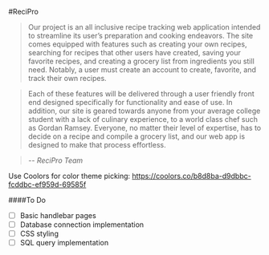#ReciPro


> Our project is an all inclusive recipe tracking web application intended to streamline its user’s preparation and cooking endeavors. The site comes equipped with features such as creating your own recipes, searching for recipes that other users have created, saving your favorite recipes, and creating a grocery list from ingredients you still need. Notably, a user must create an account to create, favorite, and track their own recipes.

> Each of these features will be delivered through a user friendly front end designed specifically for functionality and ease of use. In addition, our site is geared towards anyone from your average college student with a lack of culinary experience, to a world class chef such as Gordan Ramsey. Everyone, no matter their level of expertise, has to decide on a recipe and compile a grocery list, and our web app is designed to make that process effortless.

> -- <cite>ReciPro Team</cite>


Use Coolors for color theme picking:
https://coolors.co/b8d8ba-d9dbbc-fcddbc-ef959d-69585f

####To Do
- [ ] Basic handlebar pages
- [ ] Database connection implementation
- [ ] CSS styling
- [ ] SQL query implementation
